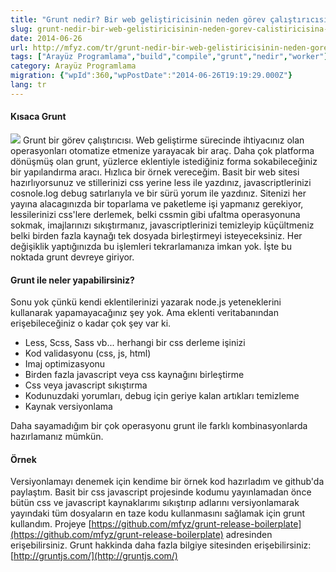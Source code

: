 ```yaml
---
title: "Grunt nedir? Bir web geliştiricisinin neden görev çalıştırıcısına ihtiyacı var?"
slug: grunt-nedir-bir-web-gelistiricisinin-neden-gorev-calistiricisina-ihtiyaci-var
date: 2014-06-26
url: http://mfyz.com/tr/grunt-nedir-bir-web-gelistiricisinin-neden-gorev-calistiricisina-ihtiyaci-var/
tags: ["Arayüz Programlama","build","compile","grunt","nedir","worker"]
category: Arayüz Programlama
migration: {"wpId":360,"wpPostDate":"2014-06-26T19:19:29.000Z"}
lang: tr
---
```


#### Kısaca Grunt

![](/images/archive/tr/2014/06/grunt-logo.jpg) Grunt bir görev çalıştırıcısı. Web geliştirme sürecinde ihtiyacınız olan operasyonları otomatize etmenize yarayacak bir araç. Daha çok platforma dönüşmüş olan grunt, yüzlerce eklentiyle istediğiniz forma sokabileceğiniz bir yapılandırma aracı. Hızlıca bir örnek vereceğim. Basit bir web sitesi hazırlıyorsunuz ve stillerinizi css yerine less ile yazdınız, javascriptlerinizi cosnole.log debug satırlarıyla ve bir sürü yorum ile yazdınız. Sitenizi her yayına alacagınızda bir toparlama ve paketleme işi yapmanız gerekiyor, lessilerinizi css'lere derlemek, belki cssmin gibi ufaltma operasyonuna sokmak, imajlarınızı sıkıştırmanız, javascriptlerinizi temizleyip küçültmeniz belki birden fazla kaynağı tek dosyada birleştirmeyi isteyeceksiniz. Her değişiklik yaptığınızda bu işlemleri tekrarlamanıza imkan yok. İşte bu noktada grunt devreye giriyor.

#### Grunt ile neler yapabilirsiniz?

Sonu yok çünkü kendi eklentilerinizi yazarak node.js yeteneklerini kullanarak yapamayacağınız şey yok. Ama eklenti veritabanından erişebileceğiniz o kadar çok şey var ki.

*   Less, Scss, Sass vb... herhangi bir css derleme işinizi
*   Kod validasyonu (css, js, html)
*   Imaj optimizasyonu
*   Birden fazla javascript veya css kaynağını birleştirme
*   Css veya javascript sıkıştırma
*   Kodunuzdaki yorumları, debug için geriye kalan artıkları temizleme
*   Kaynak versiyonlama

Daha sayamadığım bir çok operasyonu grunt ile farklı kombinasyonlarda hazırlamanız mümkün.

#### Örnek

Versiyonlamayı denemek için kendime bir örnek kod hazırladım ve github'da paylaştım. Basit bir css javascript projesinde kodumu yayınlamadan önce bütün css ve javascript kaynaklarımı sıkıştırıp adlarını versiyonlamarak yayındaki tüm dosyaların en taze kodu kullanmasını sağlamak için grunt kullandım. Projeye [https://github.com/mfyz/grunt-release-boilerplate](https://github.com/mfyz/grunt-release-boilerplate) adresinden erişebilirsiniz. Grunt hakkinda daha fazla bilgiye sitesinden erişebilirsiniz: [http://gruntjs.com/](http://gruntjs.com/)